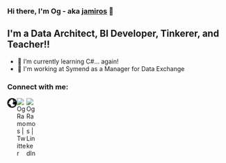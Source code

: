### Hi there, I'm Og - aka [jamiros][website] 👋

## I'm a Data Architect, BI Developer, Tinkerer, and Teacher!!

- 🌱 I’m currently learning C#... again!
- 💼 I'm working at Symend as a Manager for Data Exchange

### Connect with me:

[<img align="left" color="white" alt="ogramos.com" width="22px" src="https://raw.githubusercontent.com/iconic/open-iconic/master/svg/globe.svg" />][website]
[<img align="left" alt="Og Ramos | Twitter" width="22px" src="https://cdn.jsdelivr.net/npm/simple-icons@v3/icons/twitter.svg" />][twitter]
[<img align="left" alt="Og Ramos | LinkedIn" width="22px" src="https://cdn.jsdelivr.net/npm/simple-icons@v3/icons/linkedin.svg" />][linkedin]

<br />



[website]: http://ogramos.com
[course]: http://vsCodeHero.com
[twitter]: https://twitter.com/jamiros
[linkedin]: https://linkedin.com/in/ogramos
